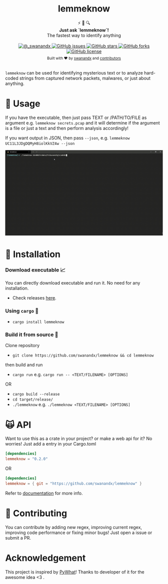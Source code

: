 <h1 align="center">
    lemmeknow 
</h1>

<div align="center">
  ⚡ 🦀 🔍
</div>
<div align="center">
  <strong>Just ask `lemmeknow`!</strong>
</div>
<div align="center">
  The fastest way to identify anything
</div>

<br />

<div align="center">
  <!-- Twitter -->
  <a href="https://twitter.com/_swanandx">
    <img src="https://img.shields.io/badge/twitter-%40__swanandx-blue"
      alt="@_swanandx" />
  </a>
  <!-- GitHub issues -->
  <a href="https://github.com/swanandx/lemmeknow/issues">
    <img src="https://img.shields.io/github/issues/swanandx/lemmeknow"
      alt="GitHub issues" />
  </a>
  <!-- GitHub stars -->
  <a href="https://github.com/swanandx/lemmeknow/stargazers">
    <img src="https://img.shields.io/github/stars/swanandx/lemmeknow"
      alt="GitHub stars" />
  </a>
  <!-- GitHub forks -->
  <a href="https://github.com/swanandx/lemmeknow/network">
    <img src="https://img.shields.io/github/forks/swanandx/lemmeknow"
      alt="GitHub forks" />
  </a>
  <!-- GitHub license -->
  <a href="https://github.com/swanandx/lemmeknow/blob/main/LICENSE">
    <img src="https://img.shields.io/github/license/swanandx/lemmeknow"
      alt="GitHub license" />
  </a>
</div>

<div align="center">
  <sub>Built with ❤︎ by
  <a href="https://twitter.com/_swanandx">swanandx</a> and
  <a href="https://github.com/swanandx/lemmeknow/graphs/contributors">
    contributors
  </a>
</div>

<br />

<!-- Thnx to choo for above README design <3 https://github.com/choojs/choo/blob/master/README.md -->

`lemmeknow` can be used for identifying mysterious text or to analyze hard-coded strings from captured network packets, malwares, or just about anything.

# 🧰 Usage

If you have the executable, then just pass TEXT or /PATH/TO/FILE as argument e.g. `lemmeknow secrets.pcap` and it will determine if the argument is a file or just a text and then perform analysis accordingly!

If you want output in JSON, then pass `--json`, e.g. `lemmeknow UC11L3JDgDQMyH8iolKkVZ4w --json` 

![demo](images/demo.gif)


# 🔭 Installation


### Download executable 📈

 You can directly download executable and run it. No need for any installation.
 - Check releases [here](https://github.com/swanandx/lemmeknow/releases/).


### Using `cargo` 🦀

- `cargo install lemmeknow`


### Build it from source 🎯

Clone repository

- `git clone https://github.com/swanandx/lemmeknow && cd lemmeknow`

then build and run
- `cargo run`
e.g. `cargo run -- <TEXT/FILENAME> [OPTIONS]`

OR

- `cargo build --release`
- `cd target/release/`
- `./lemmeknow`
e.g. `./lemmeknow <TEXT/FILENAME> [OPTIONS]`


# 🙀 API 

Want to use this as a crate in your project? or make a web api for it? No worries! Just add a entry in your Cargo.toml

```toml
[dependencies]
lemmeknow = "0.2.0"

```

OR 

```toml
[dependencies]
lemmeknow = { git = "https://github.com/swanandx/lemmeknow" }

```

Refer to [documentation](https://docs.rs/lemmeknow) for more info.

# 🚧 Contributing

You can contribute by adding new regex, improving current regex, improving code performance or fixing minor bugs! Just open a issue or submit a PR.

# Acknowledgement
 This project is inspired by [PyWhat](https://github.com/bee-san/pyWhat)!
 Thanks to developer of it for the awesome idea <3 .
